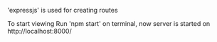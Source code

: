 'expressjs' is used for creating routes



To start viewing
Run 'npm start' on terminal,
now server is started on http://localhost:8000/
